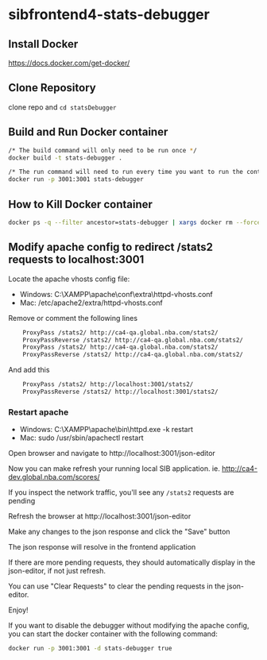 # sibfrontend4-stats-debugger

## Install Docker

https://docs.docker.com/get-docker/

## Clone Repository
clone repo and `cd statsDebugger`

## Build and Run Docker container

```bash
/* The build command will only need to be run once */
docker build -t stats-debugger .

/* The run command will need to run every time you want to run the container */
docker run -p 3001:3001 stats-debugger
```

## How to Kill Docker container

```bash
docker ps -q --filter ancestor=stats-debugger | xargs docker rm --force 
```

## Modify apache config to redirect /stats2 requests to localhost:3001

Locate the apache vhosts config file:

* Windows: C:\XAMPP\apache\conf\extra\httpd-vhosts.conf
* Mac: /etc/apache2/extra/httpd-vhosts.conf

Remove or comment the following lines
```bash
    ProxyPass /stats2/ http://ca4-qa.global.nba.com/stats2/
    ProxyPassReverse /stats2/ http://ca4-qa.global.nba.com/stats2/
    ProxyPass /stats2/ http://ca4-qa.global.nba.com/stats2/
    ProxyPassReverse /stats2/ http://ca4-qa.global.nba.com/stats2/
```
And add this
```bash
    ProxyPass /stats2/ http://localhost:3001/stats2/
    ProxyPassReverse /stats2/ http://localhost:3001/stats2/
```

### Restart apache
* Windows: C:\XAMPP\apache\bin\httpd.exe -k restart
* Mac: sudo /usr/sbin/apachectl restart


Open browser and navigate to http://localhost:3001/json-editor

Now you can make refresh your running local SIB application. ie. http://ca4-dev.global.nba.com/scores/

If you inspect the network traffic, you'll see any `/stats2` requests are pending

Refresh the browser at http://localhost:3001/json-editor

Make any changes to the json response and click the "Save" button

The json response will resolve in the frontend application

If there are more pending requests, they should automatically display in the json-editor, if not just refresh.

You can use "Clear Requests" to clear the pending requests in the json-editor.

Enjoy!

If you want to disable the debugger without modifying the apache config, you can start the docker container with the following command:

```bash
docker run -p 3001:3001 -d stats-debugger true
```
